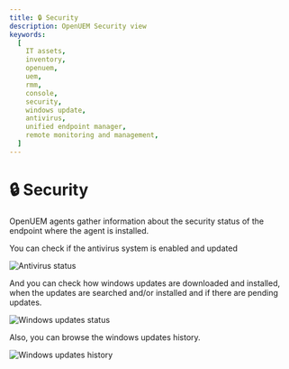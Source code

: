 ```yaml
---
title: 🔒 Security
description: OpenUEM Security view
keywords:
  [
    IT assets,
    inventory,
    openuem,
    uem,
    rmm,
    console,
    security,
    windows update,
    antivirus,
    unified endpoint manager,
    remote monitoring and management,
  ]
---
```


# 🔒 Security

OpenUEM agents gather information about the security status of the endpoint where the agent is installed.

You can check if the antivirus system is enabled and updated

![Antivirus status](/img/console/antivirus.png)

And you can check how windows updates are downloaded and installed, when the updates are searched and/or installed and if there are pending updates.

![Windows updates status](/img/console/window_updates.png)

Also, you can browse the windows updates history.

![Windows updates history](/img/console/windows_updates_history.png)
